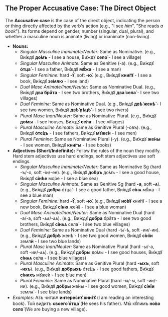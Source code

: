 ## The Proper Accusative Case: The Direct Object

The **Accusative case** is the case of the direct object, indicating the person or thing directly affected by the verb's action (e.g., "I see *him*", "She reads *a book*"). Its forms depend on gender, number (singular, dual, plural), and whether a masculine noun is animate (living) or inanimate (non-living).

* **Nouns:**
    * *Singular Masculine Inanimate/Neuter:* Same as Nominative. (e.g., Ви́ждꙋ **до́мъ** - I see a house, Ви́ждꙋ **село̀** - I see a village)
    * *Singular Masculine Animate:* Same as Genitive (-а). (e.g., Ви́ждꙋ **о҆тца̀** - I see a father, Ви́ждꙋ **мꙋ́жа** - I see a man)
    * *Singular Feminine:* hard **-ꙋ́**, soft **-ю̀**. (e.g., Ви́ждꙋ **кни́гꙋ** - I see a book, Ви́ждꙋ **зе́млю** - I see land)
    * *Dual Masc Animate/Inan/Neuter:* Same as Nominative Dual. (e.g., Ви́ждꙋ **два̀ бра̑та** - I see two brothers, Ви́ждꙋ **два̀ села̀** - I see two villages)
    * *Dual Feminine:* Same as Nominative Dual. (e.g., Ви́ждꙋ **двѣ̀ женѣ̀** - I see two women, Ви́ждꙋ **двѣ̀ рѣцѣ̀** - I see two rivers)
    * *Plural Masc Inan/Neuter:* Same as Nominative Plural. (e.g., Ви́ждꙋ **до́мы** - I see houses, Ви́ждꙋ **се́ла** - I see villages)
    * *Plural Masculine Animate:* Same as Genitive Plural (-овъ). (e.g., Ви́ждꙋ **о҆тє́цъ** - I see fathers, Ви́ждꙋ **мꙋжє́и** - I see men)
    * *Plural Feminine:* Same as Nominative Plural (-y). (e.g., Ви́ждꙋ **же́ны** - I see women, Ви́ждꙋ **кни́гꙑ** - I see books)
* **Adjectives (Short/Indefinite):** Follow the rules of the noun they modify. Hard stem adjectives use hard endings, soft stem adjectives use soft endings.
    * *Singular Masculine Inanimate/Neuter:* Same as Nominative Sg (hard -ъ/-о, soft -їи/-ее). (e.g., Ви́ждꙋ **до́бръ** до́мъ - I see a good house, Ви́ждꙋ **сíнѣе** мо́ре - I see a blue sea)
    * *Singular Masculine Animate:* Same as Genitive Sg (hard **-а**, soft **-ѧ**). (e.g., Ви́ждꙋ **до́бра** о҆тца̀ - I see a good father, Ви́ждꙋ **сíнѧ** мꙋ́жа - I see a blue man)
    * *Singular Feminine:* hard **-ꙋ́**, soft **-ю̀**. (e.g., Ви́ждꙋ **но́вꙋ** кни́гꙋ - I see a new book, Ви́ждꙋ **сíню** же́нꙋ - I see a blue woman)
    * *Dual Masc Animate/Inan/Neuter:* Same as Nominative Dual (hard -а/-а, soft -ѧѧ/-ѧѧ). (e.g., Ви́ждꙋ **до́бра** бра̑та - I see two good brothers, Ви́ждꙋ **сíнѧѧ** села̀ - I see two blue villages)
    * *Dual Feminine:* Same as Nominative Dual (hard -ѣ/-ѣ, soft -ии/-ии). (e.g., Ви́ждꙋ **до́брѣ** женѣ̀ - I see two good women, Ви́ждꙋ **сíнїи** земл**ѝ** - I see two blue lands)
    * *Plural Masc Inan/Neuter:* Same as Nominative Plural (hard -ы/-а, soft -ии/-ѧѧ). (e.g., Ви́ждꙋ **до́бры** до́мы - I see good houses, Ви́ждꙋ **сíнѧѧ** се́ла - I see blue villages)
    * *Plural Masculine Animate:* Same as Genitive Plural (hard **-ыхъ**, soft **-ихъ**). (e.g., Ви́ждꙋ **до́брыхъ** о҆тє́цъ - I see good fathers, Ви́ждꙋ **сíнихъ** мꙋжє́и - I see blue men)
    * *Plural Feminine:* Same as Nominative Plural (hard -ы/-ы, soft -ии/-ии). (e.g., Ви́ждꙋ **до́бры** же́ны - I see good women, Ви́ждꙋ **сíнїи** землѧ́ - I see blue lands)
* *Examples:* А́зъ чита́ѭ **интере́снꙋ кни́гꙋ** (I am reading an interesting book). То́й ви́дитъ **своего́ о҆тца̀** (He sees his father). Мꙑ̀ кꙋ́пимъ **но́во село̀** (We are buying a new village).
